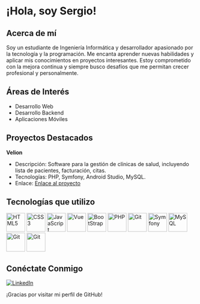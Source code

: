 # ¡Hola, soy Sergio!

## Acerca de mí
Soy un estudiante de Ingeniería Informática y desarrollador apasionado por la tecnología y la programación. Me encanta aprender nuevas habilidades y aplicar mis conocimientos en proyectos interesantes. Estoy comprometido con la mejora continua y siempre busco desafíos que me permitan crecer profesional y personalmente.

## Áreas de Interés
- Desarrollo Web
- Desarrollo Backend
- Aplicaciones Móviles

## Proyectos Destacados
**Velion**
- Descripción: Software para la gestión de clínicas de salud, incluyendo lista de pacientes, facturación, citas.
- Tecnologías: PHP, Symfony, Android Studio, MySQL.
- Enlace: [Enlace al proyecto](https://github.com/sergiofrubio/velion-symfony/)

## Tecnologías que utilizo
<p align="left">
  <img src="https://cdn-icons-png.flaticon.com/256/732/732212.png" alt="HTML5" width="50" height="50"/>
  <img src="https://cdn-icons-png.flaticon.com/256/732/732190.png" alt="CSS3" width="50" height="50"/>
  <img src="https://cdn-icons-png.flaticon.com/256/5968/5968292.png" alt="JavaScript" width="50" height="50"/>
  <img src="https://upload.wikimedia.org/wikipedia/commons/thumb/9/95/Vue.js_Logo_2.svg/1200px-Vue.js_Logo_2.svg.png" alt="Vue" width="50" height="50"/>
  <img src="https://upload.wikimedia.org/wikipedia/commons/thumb/b/b2/Bootstrap_logo.svg/2560px-Bootstrap_logo.svg.png" alt="BootStrap" width="50" height="50"/>
  <img src="https://cdn-icons-png.flaticon.com/256/5968/5968332.png" alt="PHP" width="50" height="50"/>
    <img src="https://upload.wikimedia.org/wikipedia/commons/thumb/3/3f/Git_icon.svg/2048px-Git_icon.svg.png" alt="Git" width="50" height="50"/>

  <img src="https://cdn.worldvectorlogo.com/logos/symfony.svg" alt="Symfony" width="50" height="50"/>
  <img src="https://external-content.duckduckgo.com/iu/?u=https%3A%2F%2Fwww.vhv.rs%2Fdpng%2Fd%2F543-5438423_mysql-logo-hd-png-download.png&f=1&nofb=1&ipt=33151a5129ff80d6aa6cb22c4dc399125935436c4009eaa4ce728acbfc43d377&ipo=images" alt="MySQL" idth="50" height="50"/>
  <img src="https://upload.wikimedia.org/wikipedia/commons/6/64/Android_logo_2019_%28stacked%29.svg" alt="Git" width="50" height="50"/>
  <img src="https://encrypted-tbn0.gstatic.com/images?q=tbn:ANd9GcTBTOd-N1hQsmzwB9oZUd6_iAGpcOcHd1YTkw&s" alt="Git" width="50" height="50"/>
</p>

## Conéctate Conmigo
<p align="left">
  <a href="https://www.linkedin.com/in/fisicarubio">
    <img src="https://img.shields.io/badge/LinkedIn-0077B5?style=for-the-badge&logo=linkedin&logoColor=white" alt="LinkedIn" />
  </a>
</p>

¡Gracias por visitar mi perfil de GitHub!
